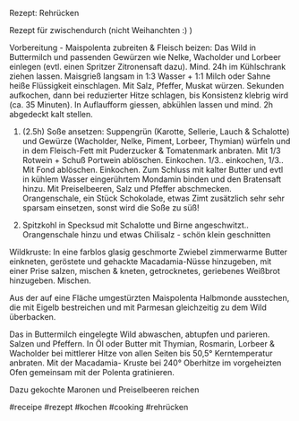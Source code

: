 Rezept: Rehrücken

Rezept für zwischendurch (nicht Weihanchten :) )

Vorbereitung - Maispolenta zubreiten & Fleisch beizen: Das Wild in Buttermilch und passenden Gewürzen wie Nelke, Wacholder und Lorbeer einlegen (evtl. einen Spritzer Zitronensaft dazu). Mind. 24h im Kühlschrank ziehen lassen. Maisgrieß langsam in 1:3 Wasser + 1:1 Milch oder Sahne heiße Flüssigkeit einschlagen. Mit Salz, Pfeffer, Muskat würzen. Sekunden aufkochen, dann bei reduzierter Hitze schlagen, bis Konsistenz klebrig wird (ca. 35 Minuten). In Auflaufform giessen, abkühlen lassen und mind. 2h abgedeckt kalt stellen.

1. (2.5h) Soße ansetzen: Suppengrün (Karotte, Sellerie, Lauch & Schalotte) und Gewürze (Wacholder, Nelke, Piment, Lorbeer, Thymian) würfeln und in dem Fleisch-Fett mit Puderzucker & Tomatenmark anbraten. Mit 1/3 Rotwein + Schuß Portwein ablöschen. Einkochen. 1/3.. einkochen, 1/3.. Mit Fond ablöschen. Einkochen. Zum Schluss mit kalter Butter und evtl in kühlem Wasser eingerührtem Mondamin binden und den Bratensaft hinzu. Mit Preiselbeeren, Salz und Pfeffer abschmecken. Orangenschale, ein Stück Schokolade, etwas Zimt zusätzlich sehr sehr sparsam einsetzen, sonst wird die Soße zu süß!

2. Spitzkohl in Specksud mit Schalotte und Birne angeschwitzt.. Orangenschale hinzu und etwas Chilisalz - schön klein geschnitten

Wildkruste: In eine farblos glasig geschmorte Zwiebel zimmerwarme Butter einkneten, geröstete und gehackte Macadamia-Nüsse hinzugeben, mit einer Prise salzen, mischen & kneten, getrocknetes, geriebenes Weißbrot hinzugeben. Mischen.

Aus der auf eine Fläche umgestürzten Maispolenta Halbmonde ausstechen, die mit Eigelb bestreichen und mit Parmesan gleichzeitig zu dem Wild überbacken.

Das in Buttermilch eingelegte Wild abwaschen, abtupfen und parieren. Salzen und Pfeffern. In Öl oder Butter mit Thymian, Rosmarin, Lorbeer & Wacholder bei mittlerer Hitze von allen Seiten bis 50,5° Kerntemperatur anbraten. Mit der Macadamia- Kruste bei 240° Oberhitze im vorgeheizten Ofen gemeinsam mit der Polenta gratinieren.

Dazu gekochte Maronen und Preiselbeeren reichen

#receipe #rezept #kochen #cooking #rehrücken 


